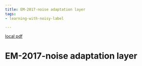 ```yaml
---
title: EM-2017-noise adaptation layer
tags:
- learning-with-noisy-label

---
```


[local pdf](../../../pdfs/EM-2017-noise_adaptation_layer.pdf)

# EM-2017-noise adaptation layer
